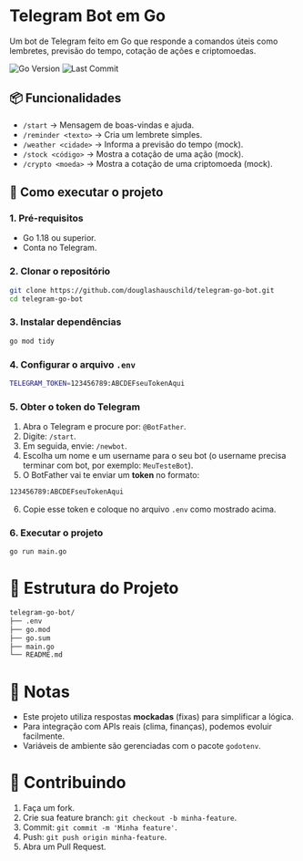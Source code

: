 # Telegram Bot em Go

Um bot de Telegram feito em Go que responde a comandos úteis como lembretes, previsão do tempo, cotação de ações e criptomoedas.

![Go Version](https://img.shields.io/badge/go-1.24-blue)
![Last Commit](https://img.shields.io/github/last-commit/douglashauschild/telegram-bot-go)

## 📦 Funcionalidades
- ```/start``` → Mensagem de boas-vindas e ajuda.
- ```/reminder <texto>``` → Cria um lembrete simples.
- ```/weather <cidade>``` → Informa a previsão do tempo (mock).
- ```/stock <código>``` → Mostra a cotação de uma ação (mock).
- ```/crypto <moeda>``` → Mostra a cotação de uma criptomoeda (mock).

## 🚀 Como executar o projeto

### 1. Pré-requisitos
- Go 1.18 ou superior.
- Conta no Telegram.
  
### 2. Clonar o repositório

```bash
git clone https://github.com/douglashauschild/telegram-go-bot.git
cd telegram-go-bot
```

### 3. Instalar dependências
```bash
go mod tidy
```

### 4. Configurar o arquivo ```.env```
```bash
TELEGRAM_TOKEN=123456789:ABCDEFseuTokenAqui
```

### 5. Obter o token do Telegram
1. Abra o Telegram e procure por: ```@BotFather```.
2. Digite: ```/start```.
3. Em seguida, envie: ```/newbot```.
4. Escolha um nome e um username para o seu bot (o username precisa terminar com bot, por exemplo: ```MeuTesteBot```).
5. O BotFather vai te enviar um **token** no formato:
```bash
123456789:ABCDEFseuTokenAqui
```
6. Copie esse token e coloque no arquivo ```.env``` como mostrado acima.

### 6. Executar o projeto
```bash
go run main.go
```

# 📁 Estrutura do Projeto
```bash
telegram-go-bot/
├── .env
├── go.mod
├── go.sum
├── main.go
└── README.md
```

# 📝 Notas
- Este projeto utiliza respostas **mockadas** (fixas) para simplificar a lógica.
- Para integração com APIs reais (clima, finanças), podemos evoluir facilmente.
- Variáveis de ambiente são gerenciadas com o pacote ```godotenv```.

# 🤝 Contribuindo
1. Faça um fork.
2. Crie sua feature branch: ```git checkout -b minha-feature```.
3. Commit: ```git commit -m 'Minha feature'```.
4. Push: ```git push origin minha-feature```.
5. Abra um Pull Request.
